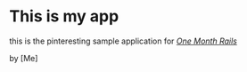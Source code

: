 # This is my app

this is the pinteresting sample application for
[*One Month Rails*](http://onemonthrails.com)

by [Me]